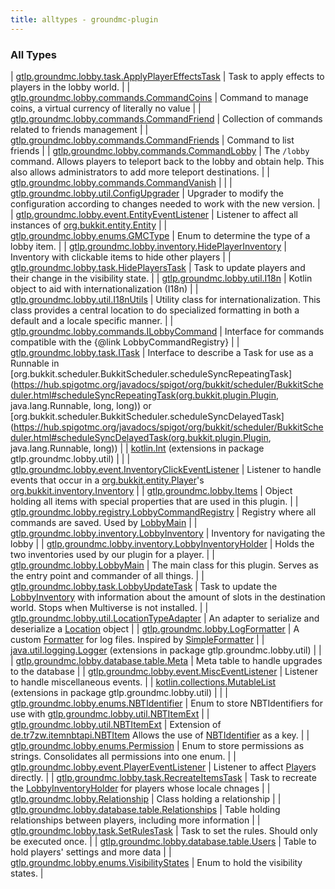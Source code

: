 ```yaml
---
title: alltypes - groundmc-plugin
---
```


### All Types

| [gtlp.groundmc.lobby.task.ApplyPlayerEffectsTask](../gtlp.groundmc.lobby.task/-apply-player-effects-task/index.html) | Task to apply effects to players in the lobby world. |
| [gtlp.groundmc.lobby.commands.CommandCoins](../gtlp.groundmc.lobby.commands/-command-coins/index.html) | Command to manage coins, a virtual currency of literally no value |
| [gtlp.groundmc.lobby.commands.CommandFriend](../gtlp.groundmc.lobby.commands/-command-friend/index.html) | Collection of commands related to friends management |
| [gtlp.groundmc.lobby.commands.CommandFriends](../gtlp.groundmc.lobby.commands/-command-friends/index.html) | Command to list friends |
| [gtlp.groundmc.lobby.commands.CommandLobby](../gtlp.groundmc.lobby.commands/-command-lobby/index.html) | The `/lobby` command. Allows players to teleport back to the lobby and obtain help. This also allows administrators to add more teleport destinations. |
| [gtlp.groundmc.lobby.commands.CommandVanish](../gtlp.groundmc.lobby.commands/-command-vanish/index.html) |  |
| [gtlp.groundmc.lobby.util.ConfigUpgrader](../gtlp.groundmc.lobby.util/-config-upgrader/index.html) | Upgrader to modify the configuration according to changes needed to work with the new version. |
| [gtlp.groundmc.lobby.event.EntityEventListener](../gtlp.groundmc.lobby.event/-entity-event-listener/index.html) | Listener to affect all instances of [org.bukkit.entity.Entity](https://hub.spigotmc.org/javadocs/spigot/org/bukkit/entity/Entity.html) |
| [gtlp.groundmc.lobby.enums.GMCType](../gtlp.groundmc.lobby.enums/-g-m-c-type/index.html) | Enum to determine the type of a lobby item. |
| [gtlp.groundmc.lobby.inventory.HidePlayerInventory](../gtlp.groundmc.lobby.inventory/-hide-player-inventory/index.html) | Inventory with clickable items to hide other players |
| [gtlp.groundmc.lobby.task.HidePlayersTask](../gtlp.groundmc.lobby.task/-hide-players-task/index.html) | Task to update players and their change in the visibility state. |
| [gtlp.groundmc.lobby.util.I18n](../gtlp.groundmc.lobby.util/-i18n/index.html) | Kotlin object to aid with internationalization (I18n) |
| [gtlp.groundmc.lobby.util.I18nUtils](../gtlp.groundmc.lobby.util/-i18n-utils/index.html) | Utility class for internationalization. This class provides a central location to do specialized formatting in both a default and a locale specific manner. |
| [gtlp.groundmc.lobby.commands.ILobbyCommand](../gtlp.groundmc.lobby.commands/-i-lobby-command/index.html) | Interface for commands compatible with the {@link LobbyCommandRegistry} |
| [gtlp.groundmc.lobby.task.ITask](../gtlp.groundmc.lobby.task/-i-task/index.html) | Interface to describe a Task for use as a Runnable in [org.bukkit.scheduler.BukkitScheduler.scheduleSyncRepeatingTask](https://hub.spigotmc.org/javadocs/spigot/org/bukkit/scheduler/BukkitScheduler.html#scheduleSyncRepeatingTask(org.bukkit.plugin.Plugin, java.lang.Runnable, long, long)) or [org.bukkit.scheduler.BukkitScheduler.scheduleSyncDelayedTask](https://hub.spigotmc.org/javadocs/spigot/org/bukkit/scheduler/BukkitScheduler.html#scheduleSyncDelayedTask(org.bukkit.plugin.Plugin, java.lang.Runnable, long)) |
| [kotlin.Int](../gtlp.groundmc.lobby.util/kotlin.-int/index.html) (extensions in package gtlp.groundmc.lobby.util) |  |
| [gtlp.groundmc.lobby.event.InventoryClickEventListener](../gtlp.groundmc.lobby.event/-inventory-click-event-listener/index.html) | Listener to handle events that occur in a [org.bukkit.entity.Player](https://hub.spigotmc.org/javadocs/spigot/org/bukkit/entity/Player.html)'s [org.bukkit.inventory.Inventory](https://hub.spigotmc.org/javadocs/spigot/org/bukkit/inventory/Inventory.html) |
| [gtlp.groundmc.lobby.Items](../gtlp.groundmc.lobby/-items/index.html) | Object holding all items with special properties that are used in this plugin. |
| [gtlp.groundmc.lobby.registry.LobbyCommandRegistry](../gtlp.groundmc.lobby.registry/-lobby-command-registry/index.html) | Registry where all commands are saved. Used by [LobbyMain](../gtlp.groundmc.lobby/-lobby-main/index.html) |
| [gtlp.groundmc.lobby.inventory.LobbyInventory](../gtlp.groundmc.lobby.inventory/-lobby-inventory/index.html) | Inventory for navigating the lobby |
| [gtlp.groundmc.lobby.inventory.LobbyInventoryHolder](../gtlp.groundmc.lobby.inventory/-lobby-inventory-holder/index.html) | Holds the two inventories used by our plugin for a player. |
| [gtlp.groundmc.lobby.LobbyMain](../gtlp.groundmc.lobby/-lobby-main/index.html) | The main class for this plugin. Serves as the entry point and commander of all things. |
| [gtlp.groundmc.lobby.task.LobbyUpdateTask](../gtlp.groundmc.lobby.task/-lobby-update-task/index.html) | Task to update the [LobbyInventory](../gtlp.groundmc.lobby.inventory/-lobby-inventory/index.html) with information about the amount of slots in the destination world. Stops when Multiverse is not installed. |
| [gtlp.groundmc.lobby.util.LocationTypeAdapter](../gtlp.groundmc.lobby.util/-location-type-adapter/index.html) | An adapter to serialize and deserialize a [Location](https://hub.spigotmc.org/javadocs/spigot/org/bukkit/Location.html) object |
| [gtlp.groundmc.lobby.LogFormatter](../gtlp.groundmc.lobby/-log-formatter/index.html) | A custom [Formatter](http://docs.oracle.com/javase/6/docs/api/java/util/logging/Formatter.html) for log files. Inspired by [SimpleFormatter](http://docs.oracle.com/javase/6/docs/api/java/util/logging/SimpleFormatter.html) |
| [java.util.logging.Logger](../gtlp.groundmc.lobby.util/java.util.logging.-logger/index.html) (extensions in package gtlp.groundmc.lobby.util) |  |
| [gtlp.groundmc.lobby.database.table.Meta](../gtlp.groundmc.lobby.database.table/-meta/index.html) | Meta table to handle upgrades to the database |
| [gtlp.groundmc.lobby.event.MiscEventListener](../gtlp.groundmc.lobby.event/-misc-event-listener/index.html) | Listener to handle miscellaneous events. |
| [kotlin.collections.MutableList](../gtlp.groundmc.lobby.util/kotlin.collections.-mutable-list/index.html) (extensions in package gtlp.groundmc.lobby.util) |  |
| [gtlp.groundmc.lobby.enums.NBTIdentifier](../gtlp.groundmc.lobby.enums/-n-b-t-identifier/index.html) | Enum to store NBTIdentifiers for use with [gtlp.groundmc.lobby.util.NBTItemExt](../gtlp.groundmc.lobby.util/-n-b-t-item-ext/index.html) |
| [gtlp.groundmc.lobby.util.NBTItemExt](../gtlp.groundmc.lobby.util/-n-b-t-item-ext/index.html) | Extension of [de.tr7zw.itemnbtapi.NBTItem](#) Allows the use of [NBTIdentifier](../gtlp.groundmc.lobby.enums/-n-b-t-identifier/index.html) as a key. |
| [gtlp.groundmc.lobby.enums.Permission](../gtlp.groundmc.lobby.enums/-permission/index.html) | Enum to store permissions as strings. Consolidates all permissions into one enum. |
| [gtlp.groundmc.lobby.event.PlayerEventListener](../gtlp.groundmc.lobby.event/-player-event-listener/index.html) | Listener to affect [Player](https://hub.spigotmc.org/javadocs/spigot/org/bukkit/entity/Player.html)s directly. |
| [gtlp.groundmc.lobby.task.RecreateItemsTask](../gtlp.groundmc.lobby.task/-recreate-items-task/index.html) | Task to recreate the [LobbyInventoryHolder](../gtlp.groundmc.lobby.inventory/-lobby-inventory-holder/index.html) for players whose locale chnages |
| [gtlp.groundmc.lobby.Relationship](../gtlp.groundmc.lobby/-relationship/index.html) | Class holding a relationship |
| [gtlp.groundmc.lobby.database.table.Relationships](../gtlp.groundmc.lobby.database.table/-relationships/index.html) | Table holding relationships between players, including more information |
| [gtlp.groundmc.lobby.task.SetRulesTask](../gtlp.groundmc.lobby.task/-set-rules-task/index.html) | Task to set the rules. Should only be executed once. |
| [gtlp.groundmc.lobby.database.table.Users](../gtlp.groundmc.lobby.database.table/-users/index.html) | Table to hold players' settings and more data |
| [gtlp.groundmc.lobby.enums.VisibilityStates](../gtlp.groundmc.lobby.enums/-visibility-states/index.html) | Enum to hold the visibility states. |

